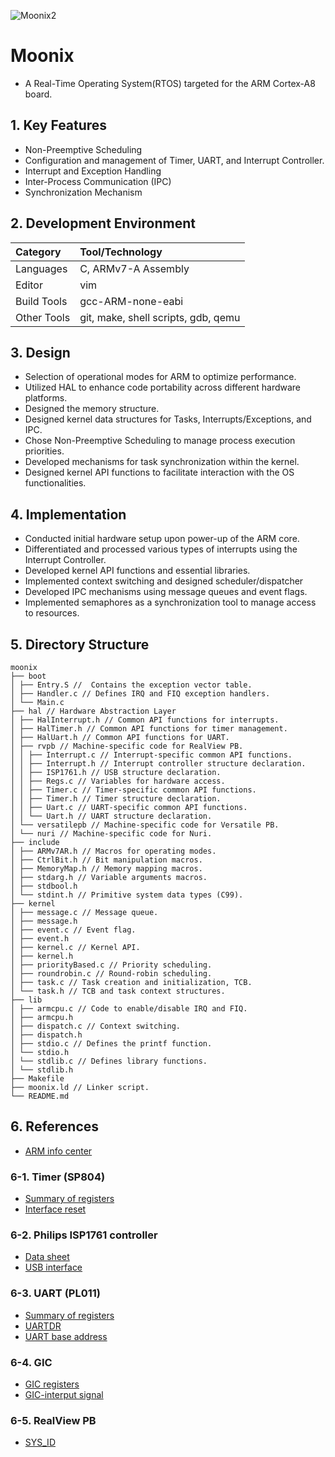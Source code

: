 ![Moonix2](https://github.com/MySprtlty/Moonix/assets/89295517/b0c79c48-20e1-4c4e-aacd-4c8542097e5d)
# Moonix
- A Real-Time Operating System(RTOS) targeted for the ARM Cortex-A8 board.

## 1. Key Features
- Non-Preemptive Scheduling
- Configuration and management of Timer, UART, and Interrupt Controller.
- Interrupt and Exception Handling
- Inter-Process Communication (IPC)
- Synchronization Mechanism

## 2. Development Environment
| Category | Tool/Technology |
|:---|:---|
| Languages | C, ARMv7-A Assembly |
| Editor | vim |
| Build Tools | gcc-ARM-none-eabi |
| Other Tools | git, make, shell scripts, gdb, qemu |

## 3. Design
- Selection of operational modes for ARM to optimize performance.
- Utilized HAL to enhance code portability across different hardware platforms.
- Designed the memory structure.
- Designed kernel data structures for Tasks, Interrupts/Exceptions, and IPC.
- Chose Non-Preemptive Scheduling to manage process execution priorities.
- Developed mechanisms for task synchronization within the kernel.
- Designed kernel API functions to facilitate interaction with the OS functionalities.

## 4. Implementation
- Conducted initial hardware setup upon power-up of the ARM core.
- Differentiated and processed various types of interrupts using the Interrupt Controller.
- Developed kernel API functions and essential libraries.
- Implemented context switching and designed scheduler/dispatcher
- Developed IPC mechanisms using message queues and event flags.
- Implemented semaphores as a synchronization tool to manage access to resources.

## 5. Directory Structure
```text
moonix
├── boot
│ ├── Entry.S //  Contains the exception vector table.
│ ├── Handler.c // Defines IRQ and FIQ exception handlers.
│ └── Main.c
├── hal // Hardware Abstraction Layer
│ ├── HalInterrupt.h // Common API functions for interrupts.
│ ├── HalTimer.h // Common API functions for timer management.
│ ├── HalUart.h // Common API functions for UART.
│ ├── rvpb // Machine-specific code for RealView PB.
│ │ ├── Interrupt.c // Interrupt-specific common API functions.
│ │ ├── Interrupt.h // Interrupt controller structure declaration.
│ │ ├── ISP1761.h // USB structure declaration.
│ │ ├── Regs.c // Variables for hardware access.
│ │ ├── Timer.c // Timer-specific common API functions.
│ │ ├── Timer.h // Timer structure declaration.
│ │ ├── Uart.c // UART-specific common API functions.
│ │ └── Uart.h // UART structure declaration.
│ └── versatilepb // Machine-specific code for Versatile PB.
│ └── nuri // Machine-specific code for Nuri.
├── include
│ ├── ARMv7AR.h // Macros for operating modes.
│ ├── CtrlBit.h // Bit manipulation macros.
│ ├── MemoryMap.h // Memory mapping macros.
│ ├── stdarg.h // Variable arguments macros.
│ ├── stdbool.h
│ └── stdint.h // Primitive system data types (C99).
├── kernel
│ ├── message.c // Message queue.
│ ├── message.h
│ ├── event.c // Event flag.
│ ├── event.h
│ ├── kernel.c // Kernel API.
│ ├── kernel.h
│ ├── priorityBased.c // Priority scheduling.
│ ├── roundrobin.c // Round-robin scheduling.
│ ├── task.c // Task creation and initialization, TCB.
│ └── task.h // TCB and task context structures.
├── lib
│ ├── armcpu.c // Code to enable/disable IRQ and FIQ.
│ ├── armcpu.h
│ ├── dispatch.c // Context switching.
│ ├── dispatch.h
│ ├── stdio.c // Defines the printf function.
│ └── stdio.h
│ └── stdlib.c // Defines library functions.
│ └── stdlib.h
├── Makefile
├── moonix.ld // Linker script.
└── README.md
```
## 6. References
- [ARM info center](https://developer.arm.com/documentation/dui0417/d/?lang=en)
### 6-1. Timer (SP804)
- [Summary of registers](https://developer.arm.com/documentation/ddi0271/d/programmer-s-model/summary-of-registers)
- [Interface reset](https://developer.arm.com/documentation/ddi0271/d/functional-overview/functional-description/interface-reset?lang=en)

### 6-2. Philips ISP1761 controller
- [Data sheet](https://pdf1.alldatasheet.co.kr/datasheet-pdf/view/103865/PHILIPS/ISP1761.html)
- [USB interface](https://developer.arm.com/documentation/dui0417/d/programmer-s-reference/usb-interface?lang=en)

### 6-3. UART (PL011) 
- [Summary of registers](https://developer.arm.com/documentation/ddi0183/g/programmers-model/summary-of-registers?lang=en)
- [UARTDR](https://developer.arm.com/documentation/ddi0183/g/programmers-model/register-descriptions/data-register--uartdr?lang=en)
- [UART base address](https://developer.arm.com/documentation/dui0417/d/programmer-s-reference/uart?lang=en)

### 6-4. GIC
- [GIC registers](https://developer.arm.com/documentation/dui0417/d/programmer-s-reference/generic-interrupt-controller--gic/generic-interrupt-controller-registers?lang=en)
- [GIC-interput signal](https://velog.io/write?id=936cb7da-2d0d-48c5-8fd1-477b70b46bbe)

### 6-5. RealView PB
- [SYS_ID](https://developer.arm.com/documentation/dui0417/d/programmer-s-reference/status-and-system-control-registers/id-register--sys-id?lang=en)

